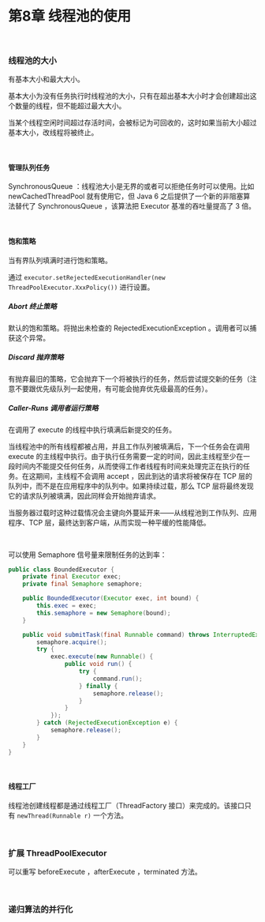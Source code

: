 # 第8章 线程池的使用

​    

### 线程池的大小

有基本大小和最大大小。

基本大小为没有任务执行时线程池的大小，只有在超出基本大小时才会创建超出这个数量的线程，但不能超过最大大小。

当某个线程空闲时间超过存活时间，会被标记为可回收的，这时如果当前大小超过基本大小，改线程将被终止。

​    

#### 管理队列任务

SynchronousQueue ：线程池大小是无界的或者可以拒绝任务时可以使用。比如 newCachedThreadPool 就有使用它，但 Java 6 之后提供了一个新的非阻塞算法替代了 SynchronousQueue ，该算法把 Executor 基准的吞吐量提高了 3 倍。

​    

#### 饱和策略

当有界队列填满时进行饱和策略。

通过 `executor.setRejectedExecutionHandler(new ThreadPoolExecutor.XxxPolicy())` 进行设置。

##### Abort 终止策略

默认的饱和策略。将抛出未检查的 RejectedExecutionException 。调用者可以捕获这个异常。

##### Discard 抛弃策略

有抛弃最旧的策略，它会抛弃下一个将被执行的任务，然后尝试提交新的任务（注意不要跟优先级队列一起使用，有可能会抛弃优先级最高的任务）。

##### Caller-Runs 调用者运行策略

在调用了 execute 的线程中执行填满后新提交的任务。

当线程池中的所有线程都被占用，并且工作队列被填满后，下一个任务会在调用 execute 的主线程中执行。由于执行任务需要一定的时间，因此主线程至少在一段时间内不能提交任何任务，从而使得工作者线程有时间来处理完正在执行的任务。在这期间，主线程不会调用 accept ，因此到达的请求将被保存在 TCP 层的队列中，而不是在应用程序中的队列中。如果持续过载，那么 TCP 层将最终发现它的请求队列被填满，因此同样会开始抛弃请求。

当服务器过载时这种过载情况会主键向外蔓延开来——从线程池到工作队列、应用程序、TCP 层，最终达到客户端，从而实现一种平缓的性能降低。

​    

可以使用 Semaphore 信号量来限制任务的达到率：

```java
public class BoundedExecutor {
    private final Executor exec;
    private final Semaphore semaphore;

    public BoundedExecutor(Executor exec, int bound) {
        this.exec = exec;
        this.semaphore = new Semaphore(bound);
    }

    public void submitTask(final Runnable command) throws InterruptedException {
        semaphore.acquire();
        try {
            exec.execute(new Runnable() {
                public void run() {
                    try {
                        command.run();
                    } finally {
                        semaphore.release();
                    }
                }
            });
        } catch (RejectedExecutionException e) {
            semaphore.release();
        }
    }
}
```

​    

#### 线程工厂

线程池创建线程都是通过线程工厂（ThreadFactory 接口）来完成的。该接口只有  `newThread(Runnable r)` 一个方法。

​    

### 扩展 ThreadPoolExecutor

可以重写 beforeExecute ，afterExecute ，terminated 方法。

​    

### 递归算法的并行化

